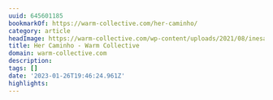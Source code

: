 ```yaml
---
uuid: 645601185
bookmarkOf: https://warm-collective.com/her-caminho/
category: article
headImage: https://warm-collective.com/wp-content/uploads/2021/08/inesambrosio.art-44448152_103120537330770_7639272432986118053_n.jpg
title: Her Caminho - Warm Collective
domain: warm-collective.com
description: 
tags: []
date: '2023-01-26T19:46:24.961Z'
highlights: 
---
```





